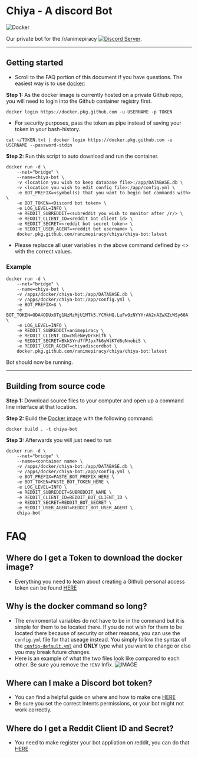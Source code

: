 # Chiya - A discord Bot

![Docker](https://github.com/ranimepiracy/Chiya/workflows/Docker/badge.svg?branch=master)

Our private bot for the /r/animepiracy [![Discord Server](https://img.shields.io/discord/622243127435984927?label=Discord&logo=discord)](https://discord.gg/piracy).

---

## Getting started

* Scroll to the FAQ portion of this document if you have questions.
The easiest way is to use [docker](https://docs.docker.com/engine/reference/run/):

**Step 1:**
As the docker image is currently hosted on a private Github repo, you will need to login into the Github container registry first.

```Shell
docker login https://docker.pkg.github.com -u USERNAME -p TOKEN
```

* For security purposes, pass the token as pipe instead of saving your token in your bash-history.

```Shell
cat ~/TOKEN.txt | docker login https://docker.pkg.github.com -u USERNAME --password-stdin
```

**Step 2:**
Run this script to auto download and run the container.

```Shell
docker run -d \
    --net="bridge" \
    --name=chiya-bot \
    -v <location you wish to keep database file>:/app/DATABASE.db \
    -v <location you wish to edit config file>:/app/config.yml \
    -e BOT_PREFIX=<symbol(s) that you want to begin bot commands with> \
    -e BOT_TOKEN=<Discord bot token> \
    -e LOG_LEVEL=INFO \
    -e REDDIT_SUBREDDIT=<subreddit you wish to monitor after /r/> \
    -e REDDIT_CLIENT_ID=<reddit bot client id> \
    -e REDDIT_SECRET=<reddit bot secret token> \
    -e REDDIT_USER_AGENT=<reddit bot username> \
    docker.pkg.github.com/ranimepiracy/chiya/chiya-bot:latest
```

* Please replacce all user variables in the above command defined by <> with the correct values.

### Example

```Shell
docker run -d \
    --net="bridge" \
    --name=chiya-bot \
    -v /apps/docker/chiya-bot:/app/DATABASE.db \
    -v /apps/docker/chiya-bot:/app/config.yml \
    -e BOT_PREFIX=$ \
    -e BOT_TOKEN=ODA4ODUxOTg1NzMzMjU1MTk5.YCMkHQ.LuFw9zNYYYrAh2nAZwXZcWSy60A \
    -e LOG_LEVEL=INFO \
    -e REDDIT_SUBREDDIT=animepiracy \
    -e REDDIT_CLIENT_ID=cNleNeyDrkHifh \
    -e REDDIT_SECRET=BkkSYrd7fPJpx7k6yWlKTd6oNnobiS \
    -e REDDIT_USER_AGENT=chiyadiscordbot \
    docker.pkg.github.com/ranimepiracy/chiya/chiya-bot:latest
```

Bot should now be running.

---

## Building from source code

**Step 1:**
Download source files to your computer and open up a command line interface at that location.

**Step 2:**
Build the [Docker image](https://docs.docker.com/engine/reference/commandline/build/) with the following command:

```Shell
docker build . -t chiya-bot
```

**Step 3:**
Afterwards you will just need to run

```Shell
docker run -d \
    --net="bridge" \
    --name=<container name> \
    -v /apps/docker/chiya-bot:/app/DATABASE.db \
    -v /apps/docker/chiya-bot:/app/config.yml \
    -e BOT_PREFIX=PASTE_BOT_PREFIX_HERE \
    -e BOT_TOKEN=PASTE_BOT_TOKEN_HERE \
    -e LOG_LEVEL=INFO \
    -e REDDIT_SUBREDDIT=SUBREDDIT_NAME \
    -e REDDIT_CLIENT_ID=REDDIT_BOT_CLIENT_ID \
    -e REDDIT_SECRET=REDDIT_BOT_SECRET \
    -e REDDIT_USER_AGENT=REDDIT_BOT_USER_AGENT \
    chiya-bot
```

# FAQ

## Where do I get a Token to download the docker image?

* Everything you need to learn about creating a Github personal access token can be found [HERE](https://docs.github.com/en/github/authenticating-to-github/creating-a-personal-access-token)

## Why is the docker command so long?

* The enviromental variables do not have to be in the command but it is simple for them to be located there. If you do not wish for them to be located there because of security or other reasons, you can use the `config.yml` file for that useage instead. You simply follow the syntax of the [`config-default.yml`](https://github.com/ranimepiracy/Chiya/blob/master/config-default.yml) and **ONLY** type what you want to change or else you may break future changes.
* Here is an example of what the two files look like compared to each other. Be sure you remove the `!ENV` Infix.
![IMAGE](https://i.imgur.com/bJsGCyY.png)

## Where can I make a Discord bot token?

* You can find a helpful guide on where and how to make one [HERE](https://www.writebots.com/discord-bot-token/)
* Be sure you set the correct Intents permissions, or your bot might not work correctly.

## Where do I get a Reddit Client ID and Secret?

* You need to make register your bot appliation on reddit, you can do that [HERE](https://www.reddit.com/prefs/apps/)
